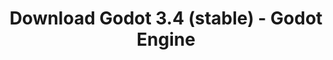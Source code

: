 ---
# Generated by /tools/generators/src/download_archive_generator !!! do not edit by hand !!!
title: 'Download Godot 3.4 (stable) - Godot Engine'
type: 'download/archive'
name: '3.4'
flavor: 'stable'
release_date: '2021-11-06T03:00:00-00:00'
release_notes: 'article/godot-3-4-is-released/'
primaryPlatforms:
  - 'android.apk'
  - 'linux.64'
  - 'macos.universal'
  - 'windows.64'
  - 'linux_server.headless.64'
  - 'web'
  - 'templates'
links:
  android.apk:
    name: 'android.apk'
    title: 'Android'
    caption: 'APK Universal (ARM64 + ARMv7 + x86_64 + x86)'
    tags:
      - 'APK download'
      - 'ARM64/v7'
      - 'x86 (64 & 32 bit)'
    hosts:
      github_builds:
        regular: 'https://github.com/godotengine/godot-builds/releases/download/3.4-stable/Godot_v3.4-stable_android_editor.apk'
        mono: '#'
      github:
        regular: 'https://github.com/godotengine/godot/releases/download/3.4-stable/Godot_v3.4-stable_android_editor.apk'
        mono: '#'
  linux.64:
    name: 'linux.64'
    title: 'Linux'
    caption: 'Padrão (x86_64)'
    tags:
      - '64 bit'
    hosts:
      github_builds:
        regular: 'https://github.com/godotengine/godot-builds/releases/download/3.4-stable/Godot_v3.4-stable_x11.64.zip'
        mono: 'https://github.com/godotengine/godot-builds/releases/download/3.4-stable/Godot_v3.4-stable_mono_x11_64.zip'
      github:
        regular: 'https://github.com/godotengine/godot/releases/download/3.4-stable/Godot_v3.4-stable_x11.64.zip'
        mono: 'https://github.com/godotengine/godot/releases/download/3.4-stable/Godot_v3.4-stable_mono_x11_64.zip'
  macos.universal:
    name: 'macos.universal'
    title: 'macOS'
    caption: 'Universal (x86_64 + Silício da Apple)'
    tags:
      - 'Intel/Apple Silicon'
      - '64 bit'
    hosts:
      github_builds:
        regular: 'https://github.com/godotengine/godot-builds/releases/download/3.4-stable/Godot_v3.4-stable_osx.universal.zip'
        mono: 'https://github.com/godotengine/godot-builds/releases/download/3.4-stable/Godot_v3.4-stable_mono_osx.universal.zip'
      github:
        regular: 'https://github.com/godotengine/godot/releases/download/3.4-stable/Godot_v3.4-stable_osx.universal.zip'
        mono: 'https://github.com/godotengine/godot/releases/download/3.4-stable/Godot_v3.4-stable_mono_osx.universal.zip'
  windows.64:
    name: 'windows.64'
    title: 'Windows'
    caption: 'Padrão (x86_64)'
    tags:
      - '64 bit'
    hosts:
      github_builds:
        regular: 'https://github.com/godotengine/godot-builds/releases/download/3.4-stable/Godot_v3.4-stable_win64.exe.zip'
        mono: 'https://github.com/godotengine/godot-builds/releases/download/3.4-stable/Godot_v3.4-stable_mono_win64.zip'
      github:
        regular: 'https://github.com/godotengine/godot/releases/download/3.4-stable/Godot_v3.4-stable_win64.exe.zip'
        mono: 'https://github.com/godotengine/godot/releases/download/3.4-stable/Godot_v3.4-stable_mono_win64.zip'
  linux_server.headless.64:
    name: 'linux_server.headless.64'
    title: 'Linux Server'
    caption: 'Headless (x86_64)'
    tags:
      - '64 bit'
      - 'Headless'
    hosts:
      github_builds:
        regular: 'https://github.com/godotengine/godot-builds/releases/download/3.4-stable/Godot_v3.4-stable_linux_headless.64.zip'
        mono: 'https://github.com/godotengine/godot-builds/releases/download/3.4-stable/Godot_v3.4-stable_mono_linux_headless_64.zip'
      github:
        regular: 'https://github.com/godotengine/godot/releases/download/3.4-stable/Godot_v3.4-stable_linux_headless.64.zip'
        mono: 'https://github.com/godotengine/godot/releases/download/3.4-stable/Godot_v3.4-stable_mono_linux_headless_64.zip'
  web:
    name: 'web'
    title: 'Editor Web'
    caption: ''
    tags:
      - 'Self-hosted'
      - 'Cross-platform'
    hosts:
      github_builds:
        regular: 'https://github.com/godotengine/godot-builds/releases/download/3.4-stable/Godot_v3.4-stable_web_editor.zip'
        mono: '#'
      github:
        regular: 'https://github.com/godotengine/godot/releases/download/3.4-stable/Godot_v3.4-stable_web_editor.zip'
        mono: '#'
  linux.32:
    name: 'linux.32'
    title: 'Linux'
    caption: 'Padrão (x86)'
    tags:
      - '32 bit'
    hosts:
      github_builds:
        regular: 'https://github.com/godotengine/godot-builds/releases/download/3.4-stable/Godot_v3.4-stable_x11.32.zip'
        mono: 'https://github.com/godotengine/godot-builds/releases/download/3.4-stable/Godot_v3.4-stable_mono_x11_32.zip'
      github:
        regular: 'https://github.com/godotengine/godot/releases/download/3.4-stable/Godot_v3.4-stable_x11.32.zip'
        mono: 'https://github.com/godotengine/godot/releases/download/3.4-stable/Godot_v3.4-stable_mono_x11_32.zip'
  windows.32:
    name: 'windows.32'
    title: 'Windows'
    caption: 'Padrão (x86)'
    tags:
      - '32 bit'
    hosts:
      github_builds:
        regular: 'https://github.com/godotengine/godot-builds/releases/download/3.4-stable/Godot_v3.4-stable_win32.exe.zip'
        mono: 'https://github.com/godotengine/godot-builds/releases/download/3.4-stable/Godot_v3.4-stable_mono_win32.zip'
      github:
        regular: 'https://github.com/godotengine/godot/releases/download/3.4-stable/Godot_v3.4-stable_win32.exe.zip'
        mono: 'https://github.com/godotengine/godot/releases/download/3.4-stable/Godot_v3.4-stable_mono_win32.zip'
  linux_server.64:
    name: 'linux_server.64'
    title: 'Servidor Linux'
    caption: 'Padrão (x86_64)'
    tags:
      - '64 bit'
    hosts:
      github_builds:
        regular: 'https://github.com/godotengine/godot-builds/releases/download/3.4-stable/Godot_v3.4-stable_linux_server.64.zip'
        mono: 'https://github.com/godotengine/godot-builds/releases/download/3.4-stable/Godot_v3.4-stable_mono_linux_server_64.zip'
      github:
        regular: 'https://github.com/godotengine/godot/releases/download/3.4-stable/Godot_v3.4-stable_linux_server.64.zip'
        mono: 'https://github.com/godotengine/godot/releases/download/3.4-stable/Godot_v3.4-stable_mono_linux_server_64.zip'
  aar_library:
    name: 'aar_library'
    title: 'Biblioteca de AAR'
    caption: ''
    tags:
      - 'Android plugins'
      - 'Java'
      - 'Kotlin'
    hosts:
      github_builds:
        regular: 'https://github.com/godotengine/godot-builds/releases/download/3.4-stable/godot-lib.3.4.stable.release.aar'
        mono: 'https://github.com/godotengine/godot-builds/releases/download/3.4-stable/godot-lib.3.4.stable.mono.release.aar'
      github:
        regular: 'https://github.com/godotengine/godot/releases/download/3.4-stable/godot-lib.3.4.stable.release.aar'
        mono: 'https://github.com/godotengine/godot/releases/download/3.4-stable/godot-lib.3.4.stable.mono.release.aar'
  templates:
    name: 'templates'
    title: 'Modelos de exportação'
    caption: ''
    tags:
      - 'Utilizado para exportar os seus jogos para todas as plataformas suportadas'
    hosts:
      github_builds:
        regular: 'https://github.com/godotengine/godot-builds/releases/download/3.4-stable/Godot_v3.4-stable_export_templates.tpz'
        mono: 'https://github.com/godotengine/godot-builds/releases/download/3.4-stable/Godot_v3.4-stable_mono_export_templates.tpz'
      github:
        regular: 'https://github.com/godotengine/godot/releases/download/3.4-stable/Godot_v3.4-stable_export_templates.tpz'
        mono: 'https://github.com/godotengine/godot/releases/download/3.4-stable/Godot_v3.4-stable_mono_export_templates.tpz'
---